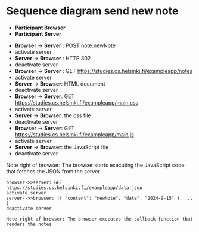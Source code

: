 # Sequence diagram send new note
* __Participant Browser__
* __Participant Server__

- __Browser__ &rarr; __Server__ : POST note:newNote
- activate server 
-  __Server__ &rarr; __Browser__ : HTTP 302
- deactivate server
-  __Browser__ &rarr; __Server__ : GET https://studies.cs.helsinki.fi/exampleapp/notes
- activate server
-  __Server__ &rarr; __Browser__: HTML document
- deactivate server
 - __Browser__ &rarr; __Server__: GET https://studies.cs.helsinki.fi/exampleapp/main.css
 - activate server
 - __Server__ &rarr; __Browser__: the css file
 - deactivate server
 - __Browser__ &rarr; __Server__: GET https://studies.cs.helsinki.fi/exampleapp/main.js
 - activate server
 - __Server__ &rarr; __Browser__: the JavaScript file
 -  deactivate server


Note right of browser: The browser starts executing the JavaScript code that fetches the JSON from the server

    browser->>server: GET https://studies.cs.helsinki.fi/exampleapp/data.json
    activate server
    server-->>browser: [{ "content": "newNote", "date": "2024-9-15" }, ... ]
    deactivate server

    Note right of browser: The browser executes the callback function that renders the notes
